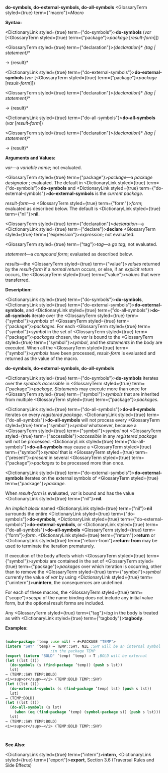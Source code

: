 **do-symbols, do-external-symbols, do-all-symbols** <GlossaryTerm styled={true} term={"macro"}><i>Macro</i></GlossaryTerm> 



**Syntax:** 



<DictionaryLink styled={true} term={"do-symbols"}><b>do-symbols</b></DictionaryLink> (*var* [<GlossaryTerm styled={true} term={"package"}><i>package</i></GlossaryTerm> [*result-form*]]) 



<GlossaryTerm styled={true} term={"declaration"}><i>\{declaration\}</i></GlossaryTerm>\* *\{tag | statement\}*\* 



→ \{result\}\* 



<DictionaryLink styled={true} term={"do-external-symbols"}><b>do-external-symbols</b></DictionaryLink> (*var* [<GlossaryTerm styled={true} term={"package"}><i>package</i></GlossaryTerm> [*result-form*]]) 



<GlossaryTerm styled={true} term={"declaration"}><i>\{declaration\}</i></GlossaryTerm>\* *\{tag | statement\}*\* 



→ \{result\}\* 



<DictionaryLink styled={true} term={"do-all-symbols"}><b>do-all-symbols</b></DictionaryLink> (*var* [*result-form*]) 



<GlossaryTerm styled={true} term={"declaration"}><i>\{declaration\}</i></GlossaryTerm>\* *\{tag | statement\}*\* 



→ \{result\}\* 



**Arguments and Values:** 



*var*—a *variable name*; not evaluated. 



<GlossaryTerm styled={true} term={"package"}><i>package</i></GlossaryTerm>—a *package designator* ; evaluated. The default in <DictionaryLink styled={true} term={"do-symbols"}><b>do-symbols</b></DictionaryLink> and <DictionaryLink styled={true} term={"do-external-symbols"}><b>do-external-symbols</b></DictionaryLink> is the *current package*. 



*result-form*—a <GlossaryTerm styled={true} term={"form"}><i>form</i></GlossaryTerm>; evaluated as described below. The default is <DictionaryLink styled={true} term={"nil"}><b>nil</b></DictionaryLink>. 



<GlossaryTerm styled={true} term={"declaration"}><i>declaration</i></GlossaryTerm>—a <DictionaryLink styled={true} term={"declare"}><b>declare</b></DictionaryLink> <GlossaryTerm styled={true} term={"expression"}><i>expression</i></GlossaryTerm>; not evaluated. 



<GlossaryTerm styled={true} term={"tag"}><i>tag</i></GlossaryTerm>—a *go tag*; not evaluated. 



*statement*—a *compound form*; evaluated as described below. 



*results*—the <GlossaryTerm styled={true} term={"value"}><i>values</i></GlossaryTerm> returned by the *result-form* if a *normal return* occurs, or else, if an *explicit return* occurs, the <GlossaryTerm styled={true} term={"value"}><i>values</i></GlossaryTerm> that were transferred. 



**Description:** 



<DictionaryLink styled={true} term={"do-symbols"}><b>do-symbols</b></DictionaryLink>, <DictionaryLink styled={true} term={"do-external-symbols"}><b>do-external-symbols</b></DictionaryLink>, and <DictionaryLink styled={true} term={"do-all-symbols"}><b>do-all-symbols</b></DictionaryLink> iterate over the <GlossaryTerm styled={true} term={"symbol"}><i>symbols</i></GlossaryTerm> of <GlossaryTerm styled={true} term={"package"}><i>packages</i></GlossaryTerm>. For each <GlossaryTerm styled={true} term={"symbol"}><i>symbol</i></GlossaryTerm> in the set of <GlossaryTerm styled={true} term={"package"}><i>packages</i></GlossaryTerm> chosen, the *var* is bound to the <GlossaryTerm styled={true} term={"symbol"}><i>symbol</i></GlossaryTerm>, and the *statements* in the body are executed. When all the <GlossaryTerm styled={true} term={"symbol"}><i>symbols</i></GlossaryTerm> have been processed, *result-form* is evaluated and returned as the value of the macro. 







 



 



**do-symbols, do-external-symbols, do-all-symbols** 



<DictionaryLink styled={true} term={"do-symbols"}><b>do-symbols</b></DictionaryLink> iterates over the *symbols accessible* in <GlossaryTerm styled={true} term={"package"}><i>package</i></GlossaryTerm>. *Statements* may execute more than once for <GlossaryTerm styled={true} term={"symbol"}><i>symbols</i></GlossaryTerm> that are inherited from multiple <GlossaryTerm styled={true} term={"package"}><i>packages</i></GlossaryTerm>. 



<DictionaryLink styled={true} term={"do-all-symbols"}><b>do-all-symbols</b></DictionaryLink> iterates on every *registered package*. <DictionaryLink styled={true} term={"do-all-symbols"}><b>do-all-symbols</b></DictionaryLink> will not process every <GlossaryTerm styled={true} term={"symbol"}><i>symbol</i></GlossaryTerm> whatsoever, because a <GlossaryTerm styled={true} term={"symbol"}><i>symbol</i></GlossaryTerm> not <GlossaryTerm styled={true} term={"accessible"}><i>accessible</i></GlossaryTerm> in any *registered package* will not be processed. <DictionaryLink styled={true} term={"do-all-symbols"}><b>do-all-symbols</b></DictionaryLink> may cause a <GlossaryTerm styled={true} term={"symbol"}><i>symbol</i></GlossaryTerm> that is <GlossaryTerm styled={true} term={"present"}><i>present</i></GlossaryTerm> in several <GlossaryTerm styled={true} term={"package"}><i>packages</i></GlossaryTerm> to be processed more than once. 



<DictionaryLink styled={true} term={"do-external-symbols"}><b>do-external-symbols</b></DictionaryLink> iterates on the external symbols of <GlossaryTerm styled={true} term={"package"}><i>package</i></GlossaryTerm>. 



When *result-form* is evaluated, *var* is bound and has the value <DictionaryLink styled={true} term={"nil"}><b>nil</b></DictionaryLink>. 



An *implicit block* named <DictionaryLink styled={true} term={"nil"}><b>nil</b></DictionaryLink> surrounds the entire <DictionaryLink styled={true} term={"do-symbols"}><b>do-symbols</b></DictionaryLink>, <DictionaryLink styled={true} term={"do-external-symbols"}><b>do-external-symbols</b></DictionaryLink>, or <DictionaryLink styled={true} term={"do-all-symbols"}><b>do-all-symbols</b></DictionaryLink> <GlossaryTerm styled={true} term={"form"}><i>form</i></GlossaryTerm>. <DictionaryLink styled={true} term={"return"}><b>return</b></DictionaryLink> or <DictionaryLink styled={true} term={"return-from"}><b>return-from</b></DictionaryLink> may be used to terminate the iteration prematurely. 



If execution of the body affects which <GlossaryTerm styled={true} term={"symbol"}><i>symbols</i></GlossaryTerm> are contained in the set of <GlossaryTerm styled={true} term={"package"}><i>packages</i></GlossaryTerm> over which iteration is occurring, other than to remove the <GlossaryTerm styled={true} term={"symbol"}><i>symbol</i></GlossaryTerm> currently the value of *var* by using <DictionaryLink styled={true} term={"unintern"}><b>unintern</b></DictionaryLink>, the consequences are undefined. 



For each of these macros, the <GlossaryTerm styled={true} term={"scope"}><i>scope</i></GlossaryTerm> of the name binding does not include any initial value form, but the optional result forms are included. 



Any <GlossaryTerm styled={true} term={"tag"}><i>tag</i></GlossaryTerm> in the body is treated as with <DictionaryLink styled={true} term={"tagbody"}><b>tagbody</b></DictionaryLink>. 



**Examples:**
```lisp

(make-package ’temp :use nil) → #<PACKAGE "TEMP"> 
(intern "SHY" ’temp) → TEMP::SHY, NIL ;SHY will be an internal symbol 
					;in the package TEMP 
(export (intern "BOLD" ’temp) ’temp) → T ;BOLD will be external 
(let ((lst ())) 
  (do-symbols (s (find-package ’temp)) (push s lst)) 
  lst) 
→ (TEMP::SHY TEMP:BOLD) 
<i><sup>or</sup>→</i> (TEMP:BOLD TEMP::SHY) 
(let ((lst ())) 
  (do-external-symbols (s (find-package ’temp) lst) (push s lst)) 
  lst) 
→ (TEMP:BOLD) 
(let ((lst ())) 
  (do-all-symbols (s lst) 
    (when (eq (find-package ’temp) (symbol-package s)) (push s lst))) 
  lst) 
→ (TEMP::SHY TEMP:BOLD) 
<i><sup>or</sup>→</i> (TEMP:BOLD TEMP::SHY) 




```
**See Also:** 



<DictionaryLink styled={true} term={"intern"}><b>intern</b></DictionaryLink>, <DictionaryLink styled={true} term={"export"}><b>export</b></DictionaryLink>, Section 3.6 (Traversal Rules and Side Effects) 



